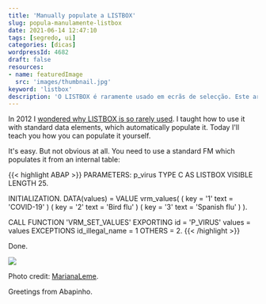 ```yaml
---
title: 'Manually populate a LISTBOX'
slug: popula-manulamente-listbox
date: 2021-06-14 12:47:10
tags: [segredo, ui]
categories: [dicas]
wordpressId: 4682
draft: false
resources:
- name: featuredImage
  src: 'images/thumbnail.jpg'
keyword: 'listbox'
description: 'O LISTBOX é raramente usado em ecrãs de selecção. Este artigo ensina como populá-lo manualmente com os nossos próprios valores.'
---
```

In 2012 I [wondered why LISTBOX is so rarely used][1]. I taught how to use it with standard data elements, which automatically populate it. Today I'll teach you how you can populate it yourself.

<!--more-->

It's easy. But not obvious at all. You need to use a standard FM which populates it from an internal table:


{{< highlight ABAP >}}
PARAMETERS: p_virus TYPE C AS LISTBOX VISIBLE LENGTH 25.

INITIALIZATION.
  DATA(values) =
    VALUE vrm_values(
      ( key = '1' text = 'COVID-19' )
      ( key = '2' text = 'Bird flu' )
      ( key = '3' text = 'Spanish flu' )
    ).

  CALL FUNCTION 'VRM_SET_VALUES'
    EXPORTING
      id              = 'P_VIRUS'
      values          = values
    EXCEPTIONS
      id_illegal_name = 1
      OTHERS          = 2.
{{< /highlight >}}

Done.

[![][2]][2]

Photo credit: [MarianaLeme][3].

Greetings from Abapinho.

   [1]: https://abapinho.com/en/2012/10/ninguemligaaolistbox/
   [2]: images/listbox.png
   [3]: https://visualhunt.co/a6/66ca720f
